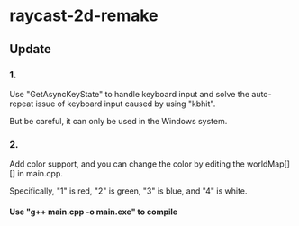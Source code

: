 # raycast-2d-remake

## Update

### 1.

Use "GetAsyncKeyState" to handle keyboard input and solve the auto-repeat issue of keyboard input caused by using "kbhit".

But be careful, it can only be used in the Windows system.

### 2.

Add color support, and you can change the color by editing the worldMap[][] in main.cpp.

Specifically, "1" is red, "2" is green, "3" is blue, and "4" is white.

#### Use "g++ main.cpp -o main.exe" to compile
